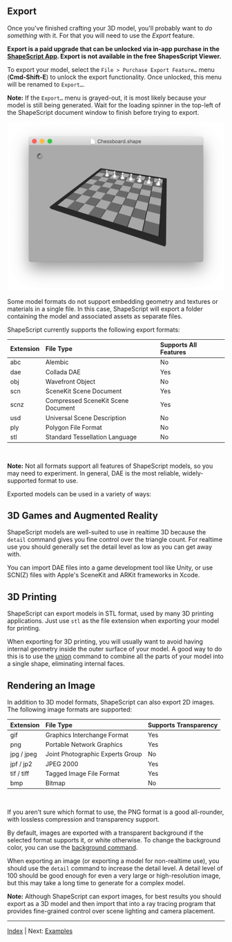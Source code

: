Export
---

Once you've finished crafting your 3D model, you'll probably want to *do something* with it. For that you will need to use the *Export* feature.

**Export is a paid upgrade that can be unlocked via in-app purchase in the [ShapeScript App](https://apps.apple.com/app/id1441135869). Export is not available in the free ShapesScript Viewer.**

To export your model, select the `File > Purchase Export Feature…`  menu (**Cmd-Shift-E**) to unlock the export functionality. Once unlocked, this menu will be renamed to `Export…`.

**Note:** If the `Export…` menu is grayed-out, it is most likely because your model is still being generated. Wait for the loading spinner in the top-left of the ShapeScript document window to finish before trying to export.

![Generating](images/generating.png)

Some model formats do not support embedding geometry and textures or materials in a single file. In this case, ShapeScript will export a folder containing the model and associated assets as separate files.

ShapeScript currently supports the following export formats:

Extension             | File Type                                                       | Supports All Features
:--------------------| :-------------------------------------------------|:------------------------------
abc                       | Alembic                                                         | No 
dae                       | Collada DAE                                                 | Yes
obj                        | Wavefront Object                                         | No
scn                       | SceneKit Scene Document                          | Yes
scnz                     | Compressed SceneKit Scene Document     | Yes
usd                       | Universal Scene Description                        | No
ply                        | Polygon File Format                                     | No
stl                         | Standard Tessellation Language                  | No

<br/>

**Note:** Not all formats support all features of ShapeScript models, so you may need to experiment. In general, DAE is the most reliable, widely-supported format to use.

Exported models can be used in a variety of ways:

## 3D Games and Augmented Reality

ShapeScript models are well-suited to use in realtime 3D because the `detail` command gives you fine control over the triangle count. For realtime use you should generally set the detail level as low as you can get away with.

You can import DAE files into a game development tool like Unity, or use SCN(Z) files with Apple's SceneKit and ARKit frameworks in Xcode.

## 3D Printing

ShapeScript can export models in STL format, used by many 3D printing applications. Just use `stl` as the file extension when exporting your model for printing. 

When exporting for 3D printing, you will usually want to avoid having internal geometry inside the outer surface of your model. A good way to do this is to use the [union](csg.md#union) command to combine all the parts of your model into a single shape, eliminating internal faces.

## Rendering an Image

In addition to 3D model formats, ShapeScript can also export 2D images. The following image formats are supported:

Extension             | File Type                                                       | Supports Transparency
:--------------------| :-------------------------------------------------|:------------------------------
gif                         | Graphics Interchange Format                      | Yes
png                       | Portable Network Graphics                         | Yes
jpg / jpeg              | Joint Photographic Experts Group              | No
jpf / jp2                 | JPEG 2000                                                   | Yes
tif / tiff                   | Tagged Image File Format                           | Yes 
bmp                      | Bitmap                                                         | No

<br/>

If you aren't sure which format to use, the PNG format is a good all-rounder, with lossless compression and transparency support.

By default, images are exported with a transparent background if the selected format supports it, or white otherwise. To change the background color, you can use the [background command](commands.md#background).

When exporting an image (or exporting a model for non-realtime use), you should use the `detail` command to increase the detail level. A detail level of 100 should be good enough for even a very large or high-resolution image, but this may take a long time to generate for a complex model.

**Note:** Although ShapeScript can export images, for best results you should export as a 3D model and then import that into a ray tracing program that provides fine-grained control over scene lighting and camera placement.

---
[Index](index.md) | Next: [Examples](examples.md)
